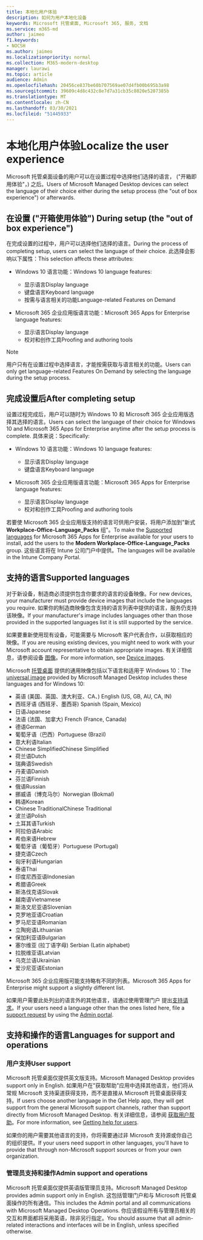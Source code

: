 ```yaml
---
title: 本地化用户体验
description: 如何为用户本地化设备
keywords: Microsoft 托管桌面, Microsoft 365, 服务, 文档
ms.service: m365-md
author: jaimeo
f1.keywords:
- NOCSH
ms.author: jaimeo
ms.localizationpriority: normal
ms.collection: M365-modern-desktop
manager: laurawi
ms.topic: article
audience: Admin
ms.openlocfilehash: 20456ce837be60b707569ae07d4fb00b695b3a98
ms.sourcegitcommit: 39609c4d8c432c8e7d7a31cb35c8020e5207385b
ms.translationtype: MT
ms.contentlocale: zh-CN
ms.lasthandoff: 03/30/2021
ms.locfileid: "51445933"
---
```

# <a name="localize-the-user-experience"></a><span data-ttu-id="575f0-104">本地化用户体验</span><span class="sxs-lookup"><span data-stu-id="575f0-104">Localize the user experience</span></span>

<span data-ttu-id="575f0-105">Microsoft 托管桌面设备的用户可以在设置过程中选择他们选择的语言， ("开箱即用体验"，) 之后。</span><span class="sxs-lookup"><span data-stu-id="575f0-105">Users of Microsoft Managed Desktop devices can select the language of their choice either during the setup process (the "out of box experience") or afterwards.</span></span>

## <a name="during-setup-the-out-of-box-experience"></a><span data-ttu-id="575f0-106">在设置 ("开箱使用体验") </span><span class="sxs-lookup"><span data-stu-id="575f0-106">During setup (the "out of box experience")</span></span>

<span data-ttu-id="575f0-107">在完成设置的过程中，用户可以选择他们选择的语言。</span><span class="sxs-lookup"><span data-stu-id="575f0-107">During the process of completing setup, users can select the language of their choice.</span></span> <span data-ttu-id="575f0-108">此选择会影响以下属性：</span><span class="sxs-lookup"><span data-stu-id="575f0-108">This selection affects these attributes:</span></span>

- <span data-ttu-id="575f0-109">Windows 10 语言功能：</span><span class="sxs-lookup"><span data-stu-id="575f0-109">Windows 10 language features:</span></span>
    - <span data-ttu-id="575f0-110">显示语言</span><span class="sxs-lookup"><span data-stu-id="575f0-110">Display language</span></span>
    - <span data-ttu-id="575f0-111">键盘语言</span><span class="sxs-lookup"><span data-stu-id="575f0-111">Keyboard language</span></span>
    - <span data-ttu-id="575f0-112">按需与语言相关的功能</span><span class="sxs-lookup"><span data-stu-id="575f0-112">Language-related Features on Demand</span></span>

- <span data-ttu-id="575f0-113">Microsoft 365 企业应用版语言功能：</span><span class="sxs-lookup"><span data-stu-id="575f0-113">Microsoft 365 Apps for Enterprise language features:</span></span>
    - <span data-ttu-id="575f0-114">显示语言</span><span class="sxs-lookup"><span data-stu-id="575f0-114">Display language</span></span>
    - <span data-ttu-id="575f0-115">校对和创作工具</span><span class="sxs-lookup"><span data-stu-id="575f0-115">Proofing and authoring tools</span></span>

> [!NOTE]
> <span data-ttu-id="575f0-116">用户只有在设置过程中选择语言，才能按需获取与语言相关的功能。</span><span class="sxs-lookup"><span data-stu-id="575f0-116">Users can only get language-related Features On Demand by selecting the language during the setup process.</span></span>

## <a name="after-completing-setup"></a><span data-ttu-id="575f0-117">完成设置后</span><span class="sxs-lookup"><span data-stu-id="575f0-117">After completing setup</span></span>

<span data-ttu-id="575f0-118">设置过程完成后，用户可以随时为 Windows 10 和 Microsoft 365 企业应用版选择其选择的语言。</span><span class="sxs-lookup"><span data-stu-id="575f0-118">Users can select the language of their choice for Windows 10 and Microsoft 365 Apps for Enterprise anytime after the setup process is complete.</span></span> <span data-ttu-id="575f0-119">具体来说：</span><span class="sxs-lookup"><span data-stu-id="575f0-119">Specifically:</span></span>

- <span data-ttu-id="575f0-120">Windows 10 语言功能：</span><span class="sxs-lookup"><span data-stu-id="575f0-120">Windows 10 language features:</span></span>
    - <span data-ttu-id="575f0-121">显示语言</span><span class="sxs-lookup"><span data-stu-id="575f0-121">Display language</span></span>
    - <span data-ttu-id="575f0-122">键盘语言</span><span class="sxs-lookup"><span data-stu-id="575f0-122">Keyboard language</span></span>

- <span data-ttu-id="575f0-123">Microsoft 365 企业应用版语言功能：</span><span class="sxs-lookup"><span data-stu-id="575f0-123">Microsoft 365 Apps for Enterprise language features:</span></span>
    - <span data-ttu-id="575f0-124">显示语言</span><span class="sxs-lookup"><span data-stu-id="575f0-124">Display language</span></span>
    - <span data-ttu-id="575f0-125">校对和创作工具</span><span class="sxs-lookup"><span data-stu-id="575f0-125">Proofing and authoring tools</span></span>

<span data-ttu-id="575f0-126">若要使 [](#supported-languages)Microsoft 365 企业应用版支持的语言可供用户安装，将用户添加到"新式 **Workplace-Office-Language_Packs** 组"。</span><span class="sxs-lookup"><span data-stu-id="575f0-126">To make the [Supported languages](#supported-languages) for Microsoft 365 Apps for Enterprise available for your users to install, add the users to the **Modern Workplace-Office-Language_Packs** group.</span></span> <span data-ttu-id="575f0-127">这些语言将在 Intune 公司门户中提供。</span><span class="sxs-lookup"><span data-stu-id="575f0-127">The languages will be available in the Intune Company Portal.</span></span>


## <a name="supported-languages"></a><span data-ttu-id="575f0-128">支持的语言</span><span class="sxs-lookup"><span data-stu-id="575f0-128">Supported languages</span></span>

<span data-ttu-id="575f0-129">对于新设备，制造商必须提供包含你要求的语言的设备映像。</span><span class="sxs-lookup"><span data-stu-id="575f0-129">For new devices, your manufacturer must provide device images that include the languages you require.</span></span> <span data-ttu-id="575f0-130">如果你的制造商映像包含支持的语言列表中提供的语言，服务仍支持该映像。</span><span class="sxs-lookup"><span data-stu-id="575f0-130">If your manufacturer's image includes languages other than those provided in the supported languages list it is still supported by the service.</span></span>

<span data-ttu-id="575f0-131">如果要重新使用现有设备，可能需要与 Microsoft 客户代表合作，以获取相应的映像。</span><span class="sxs-lookup"><span data-stu-id="575f0-131">If you are reusing existing devices, you might need to work with your Microsoft account representative to obtain appropriate images.</span></span> <span data-ttu-id="575f0-132">有关详细信息，请参阅设备 [图像](../service-description/device-images.md)。</span><span class="sxs-lookup"><span data-stu-id="575f0-132">For more information, see [Device images](../service-description/device-images.md).</span></span>

<span data-ttu-id="575f0-133">Microsoft [托管桌面](../service-description/device-images.md#universal-image) 提供的通用映像包括以下语言和适用于 Windows 10：</span><span class="sxs-lookup"><span data-stu-id="575f0-133">The [universal image](../service-description/device-images.md#universal-image) provided by Microsoft Managed Desktop includes these languages and for Windows 10:</span></span>

- <span data-ttu-id="575f0-134">英语 (美国、英国、澳大利亚、CA、) </span><span class="sxs-lookup"><span data-stu-id="575f0-134">English (US, GB, AU, CA, IN)</span></span>
- <span data-ttu-id="575f0-135">西班牙语 (西班牙、墨西哥) </span><span class="sxs-lookup"><span data-stu-id="575f0-135">Spanish (Spain, Mexico)</span></span>
- <span data-ttu-id="575f0-136">日语</span><span class="sxs-lookup"><span data-stu-id="575f0-136">Japanese</span></span>
- <span data-ttu-id="575f0-137">法语 (法国、加拿大) </span><span class="sxs-lookup"><span data-stu-id="575f0-137">French (France, Canada)</span></span>
- <span data-ttu-id="575f0-138">德语</span><span class="sxs-lookup"><span data-stu-id="575f0-138">German</span></span>
- <span data-ttu-id="575f0-139">葡萄牙语（巴西）</span><span class="sxs-lookup"><span data-stu-id="575f0-139">Portuguese (Brazil)</span></span>
- <span data-ttu-id="575f0-140">意大利语</span><span class="sxs-lookup"><span data-stu-id="575f0-140">Italian</span></span>
- <span data-ttu-id="575f0-141">Chinese Simplified</span><span class="sxs-lookup"><span data-stu-id="575f0-141">Chinese Simplified</span></span>
- <span data-ttu-id="575f0-142">荷兰语</span><span class="sxs-lookup"><span data-stu-id="575f0-142">Dutch</span></span>  
- <span data-ttu-id="575f0-143">瑞典语</span><span class="sxs-lookup"><span data-stu-id="575f0-143">Swedish</span></span>
- <span data-ttu-id="575f0-144">丹麦语</span><span class="sxs-lookup"><span data-stu-id="575f0-144">Danish</span></span>  
- <span data-ttu-id="575f0-145">芬兰语</span><span class="sxs-lookup"><span data-stu-id="575f0-145">Finnish</span></span> 
- <span data-ttu-id="575f0-146">俄语</span><span class="sxs-lookup"><span data-stu-id="575f0-146">Russian</span></span> 
- <span data-ttu-id="575f0-147">挪威语（博克马尔）</span><span class="sxs-lookup"><span data-stu-id="575f0-147">Norwegian (Bokmal)</span></span>
- <span data-ttu-id="575f0-148">韩语</span><span class="sxs-lookup"><span data-stu-id="575f0-148">Korean</span></span>
- <span data-ttu-id="575f0-149">Chinese Traditional</span><span class="sxs-lookup"><span data-stu-id="575f0-149">Chinese Traditional</span></span>
- <span data-ttu-id="575f0-150">波兰语</span><span class="sxs-lookup"><span data-stu-id="575f0-150">Polish</span></span>
- <span data-ttu-id="575f0-151">土耳其语</span><span class="sxs-lookup"><span data-stu-id="575f0-151">Turkish</span></span>
- <span data-ttu-id="575f0-152">阿拉伯语</span><span class="sxs-lookup"><span data-stu-id="575f0-152">Arabic</span></span>
- <span data-ttu-id="575f0-153">希伯来语</span><span class="sxs-lookup"><span data-stu-id="575f0-153">Hebrew</span></span>
- <span data-ttu-id="575f0-154">葡萄牙语（葡萄牙）</span><span class="sxs-lookup"><span data-stu-id="575f0-154">Portuguese (Portugal)</span></span>
- <span data-ttu-id="575f0-155">捷克语</span><span class="sxs-lookup"><span data-stu-id="575f0-155">Czech</span></span>
- <span data-ttu-id="575f0-156">匈牙利语</span><span class="sxs-lookup"><span data-stu-id="575f0-156">Hungarian</span></span>
- <span data-ttu-id="575f0-157">泰语</span><span class="sxs-lookup"><span data-stu-id="575f0-157">Thai</span></span>
- <span data-ttu-id="575f0-158">印度尼西亚语</span><span class="sxs-lookup"><span data-stu-id="575f0-158">Indonesian</span></span>
- <span data-ttu-id="575f0-159">希腊语</span><span class="sxs-lookup"><span data-stu-id="575f0-159">Greek</span></span>
- <span data-ttu-id="575f0-160">斯洛伐克语</span><span class="sxs-lookup"><span data-stu-id="575f0-160">Slovak</span></span>
- <span data-ttu-id="575f0-161">越南语</span><span class="sxs-lookup"><span data-stu-id="575f0-161">Vietnamese</span></span>
- <span data-ttu-id="575f0-162">斯洛文尼亚语</span><span class="sxs-lookup"><span data-stu-id="575f0-162">Slovenian</span></span>
- <span data-ttu-id="575f0-163">克罗地亚语</span><span class="sxs-lookup"><span data-stu-id="575f0-163">Croatian</span></span>
- <span data-ttu-id="575f0-164">罗马尼亚语</span><span class="sxs-lookup"><span data-stu-id="575f0-164">Romanian</span></span>
- <span data-ttu-id="575f0-165">立陶宛语</span><span class="sxs-lookup"><span data-stu-id="575f0-165">Lithuanian</span></span>
- <span data-ttu-id="575f0-166">保加利亚语</span><span class="sxs-lookup"><span data-stu-id="575f0-166">Bulgarian</span></span>
- <span data-ttu-id="575f0-167">塞尔维亚 (拉丁语字母) </span><span class="sxs-lookup"><span data-stu-id="575f0-167">Serbian (Latin alphabet)</span></span>
- <span data-ttu-id="575f0-168">拉脱维亚语</span><span class="sxs-lookup"><span data-stu-id="575f0-168">Latvian</span></span>
- <span data-ttu-id="575f0-169">乌克兰语</span><span class="sxs-lookup"><span data-stu-id="575f0-169">Ukrainian</span></span>
- <span data-ttu-id="575f0-170">爱沙尼亚语</span><span class="sxs-lookup"><span data-stu-id="575f0-170">Estonian</span></span>

<span data-ttu-id="575f0-171">Microsoft 365 企业应用版可能支持略有不同的列表。</span><span class="sxs-lookup"><span data-stu-id="575f0-171">Microsoft 365 Apps for Enterprise might support a slightly different list.</span></span>

<span data-ttu-id="575f0-172">如果用户需要此处列出的语言外的其他语言，请通过使用管理门户 提出[](../working-with-managed-desktop/admin-support.md)[支持请求](access-admin-portal.md)。</span><span class="sxs-lookup"><span data-stu-id="575f0-172">If your users need a language other than the ones listed here, file a [support request](../working-with-managed-desktop/admin-support.md) by using the [Admin portal](access-admin-portal.md).</span></span>

## <a name="languages-for-support-and-operations"></a><span data-ttu-id="575f0-173">支持和操作的语言</span><span class="sxs-lookup"><span data-stu-id="575f0-173">Languages for support and operations</span></span>

### <a name="user-support"></a><span data-ttu-id="575f0-174">用户支持</span><span class="sxs-lookup"><span data-stu-id="575f0-174">User support</span></span>
<span data-ttu-id="575f0-175">Microsoft 托管桌面仅提供英文版支持。</span><span class="sxs-lookup"><span data-stu-id="575f0-175">Microsoft Managed Desktop provides support only in English.</span></span> <span data-ttu-id="575f0-176">如果用户在"获取帮助"应用中选择其他语言，他们将从常规 Microsoft 支持渠道获得支持，而不是直接从 Microsoft 托管桌面获得支持。</span><span class="sxs-lookup"><span data-stu-id="575f0-176">If users choose another language in the Get Help app, they will get support from the general Microsoft support channels, rather than support directly from Microsoft Managed Desktop.</span></span> <span data-ttu-id="575f0-177">有关详细信息，请参阅 [获取用户帮助](../working-with-managed-desktop/end-user-support.md)。</span><span class="sxs-lookup"><span data-stu-id="575f0-177">For more information, see [Getting help for users](../working-with-managed-desktop/end-user-support.md).</span></span>

<span data-ttu-id="575f0-178">如果你的用户需要其他语言的支持，你将需要通过非 Microsoft 支持源或你自己的组织提供。</span><span class="sxs-lookup"><span data-stu-id="575f0-178">If your users need support in other languages, you'll have to provide that through non-Microsoft support sources or from your own organization.</span></span>

### <a name="admin-support-and-operations"></a><span data-ttu-id="575f0-179">管理员支持和操作</span><span class="sxs-lookup"><span data-stu-id="575f0-179">Admin support and operations</span></span>
<span data-ttu-id="575f0-180">Microsoft 托管桌面仅提供英语版管理员支持。</span><span class="sxs-lookup"><span data-stu-id="575f0-180">Microsoft Managed Desktop provides admin support only in English.</span></span> <span data-ttu-id="575f0-181">这包括管理门户和与 Microsoft 托管桌面操作的所有通信。</span><span class="sxs-lookup"><span data-stu-id="575f0-181">This includes the Admin portal and all communications with Microsoft Managed Desktop Operations.</span></span> <span data-ttu-id="575f0-182">你应该假设所有与管理员相关的交互和界面都将采用英语，除非另行指定。</span><span class="sxs-lookup"><span data-stu-id="575f0-182">You should assume that all admin-related interactions and interfaces will be in English, unless specified otherwise.</span></span>


